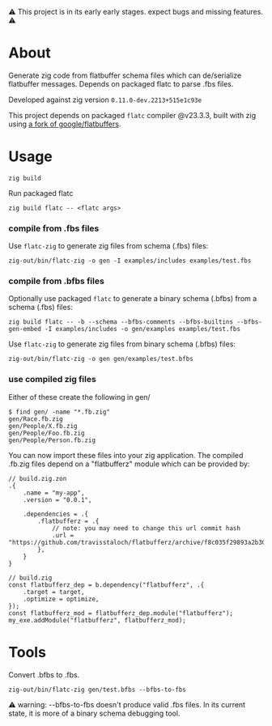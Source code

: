 :warning: This project is in its early early stages. expect bugs and missing features. :warning:

# About

Generate zig code from flatbuffer schema files which can de/serialize flatbuffer messages. Depends on packaged flatc to parse .fbs files.

Developed against zig version `0.11.0-dev.2213+515e1c93e`

This project depends on packaged `flatc` compiler @v23.3.3, built with zig using [a fork of google/flatbuffers](https://github.com/travisstaloch/flatbuffers).

# Usage

```console
zig build
```

Run packaged flatc
```console
zig build flatc -- <flatc args>
```

### compile from .fbs files
Use `flatc-zig` to generate zig files from schema (.fbs) files:
```console
zig-out/bin/flatc-zig -o gen -I examples/includes examples/test.fbs
```

### compile from .bfbs files
Optionally use packaged `flatc` to generate a binary schema (.bfbs) from a schema (.fbs) files:
```console
zig build flatc -- -b --schema --bfbs-comments --bfbs-builtins --bfbs-gen-embed -I examples/includes -o gen/examples examples/test.fbs
```
Use `flatc-zig` to generate zig files from binary schema (.bfbs) files:
```
zig-out/bin/flatc-zig -o gen gen/examples/test.bfbs
```

### use compiled zig files
Either of these create the following in gen/
```console
$ find gen/ -name "*.fb.zig"
gen/Race.fb.zig
gen/People/X.fb.zig
gen/People/Foo.fb.zig
gen/People/Person.fb.zig
```

You can now import these files into your zig application.  The compiled .fb.zig
files depend on a "flatbufferz" module which can be provided by:
```zig
// build.zig.zon
.{
    .name = "my-app",
    .version = "0.0.1",

    .dependencies = .{
        .flatbufferz = .{
            // note: you may need to change this url commit hash
            .url = "https://github.com/travisstaloch/flatbufferz/archive/f8c035f29893a2b30902ed61b0d8702e8f52f435.tar.gz",
        },
    }
}

```

```zig
// build.zig
const flatbufferz_dep = b.dependency("flatbufferz", .{
    .target = target,
    .optimize = optimize,
});
const flatbufferz_mod = flatbufferz_dep.module("flatbufferz");
my_exe.addModule("flatbufferz", flatbufferz_mod);
```

# Tools
Convert .bfbs to .fbs.
```console
zig-out/bin/flatc-zig gen/test.bfbs --bfbs-to-fbs
```
:warning: warning: --bfbs-to-fbs doesn't produce valid .fbs files. In its current state, it is more of a binary schema debugging tool. 